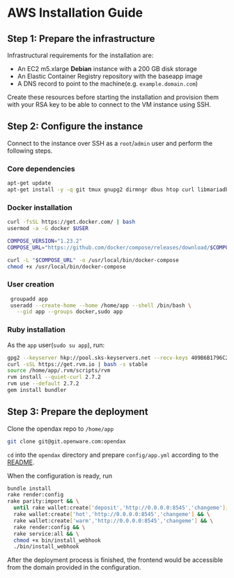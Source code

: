 # AWS Installation Guide

## Step 1: Prepare the infrastructure

Infrastructural requirements for the installation are:

- An EC2 m5.xlarge **Debian** instance with a 200 GB disk storage
- An Elastic Container Registry repository with the baseapp image
- A DNS record to point to the machine(e.g. `example.domain.com`)

Create these resources before starting the installation and provision them with your RSA key to be able to connect to the VM instance using SSH.

## Step 2: Configure the instance

Connect to the instance over SSH as a `root`/`admin` user and perform the following steps.

### Core dependencies

```bash
apt-get update
apt-get install -y -q git tmux gnupg2 dirmngr dbus htop curl libmariadbclient-dev-compat build-essential
```

### Docker installation

```bash
curl -fsSL https://get.docker.com/ | bash
usermod -a -G docker $USER

COMPOSE_VERSION="1.23.2"
COMPOSE_URL="https://github.com/docker/compose/releases/download/$COMPOSE_VERSION/docker-compose-$(uname -s)-$(uname -m)"

curl -L "$COMPOSE_URL" -o /usr/local/bin/docker-compose
chmod +x /usr/local/bin/docker-compose
```

### User creation

```bash
 groupadd app
 useradd --create-home --home /home/app --shell /bin/bash \
   --gid app --groups docker,sudo app
```

### Ruby installation

As the `app` user(`sudo su app`), run:

```bash
gpg2 --keyserver hkp://pool.sks-keyservers.net --recv-keys 409B6B1796C275462A1703113804BB82D39DC0E3 7D2BAF1CF37B13E2069D6956105BD0E739499BDB
curl -sSL https://get.rvm.io | bash -s stable
source /home/app/.rvm/scripts/rvm
rvm install --quiet-curl 2.7.2
rvm use --default 2.7.2
gem install bundler
```

## Step 3: Prepare the deployment

Clone the opendax repo to `/home/app`

```bash
git clone git@git.openware.com:opendax
```

`cd` into the `opendax` directory and prepare `config/app.yml` according to the [README](../README.md).

When the configuration is ready, run

```bash
bundle install
rake render:config
rake parity:import && \
  until rake wallet:create['deposit','http://0.0.0.0:8545','changeme']; do sleep 15; done && \
  rake wallet:create['hot','http://0.0.0.0:8545','changeme'] && \
  rake wallet:create['warm','http://0.0.0.0:8545','changeme'] && \
  rake render:config && \
  rake service:all && \
  chmod +x bin/install_webhook
  ./bin/install_webhook
```

After the deployment process is finished, the frontend would be accessible from the domain provided in the configuration.